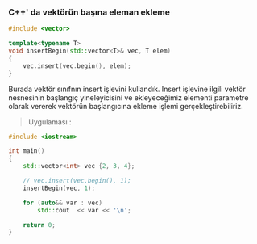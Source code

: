 ### C++' da vektörün başına eleman ekleme

```cpp
#include <vector>

template<typename T>
void insertBegin(std::vector<T>& vec, T elem)
{
    vec.insert(vec.begin(), elem);
}
```

Burada vektör sınıfnın insert işlevini kullandık. Insert işlevine ilgili vektör nesnesinin başlangıç yineleyicisini ve ekleyeceğimiz elementi parametre olarak vererek vektörün başlangıcına ekleme işlemi gerçekleştirebiliriz.

> Uygulaması : 

```cpp
#include <iostream>

int main()
{
    std::vector<int> vec {2, 3, 4};

    // vec.insert(vec.begin(), 1);
    insertBegin(vec, 1);

    for (auto&& var : vec)
        std::cout  << var << '\n';

    return 0;
}
```